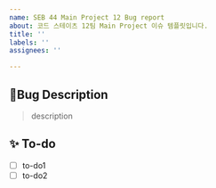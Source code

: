 ```yaml
---
name: SEB 44 Main Project 12 Bug report
about: 코드 스테이츠 12팀 Main Project 이슈 템플릿입니다.
title: ''
labels: ''
assignees: ''

---
```


## 📌Bug Description
<!-- 해당 이슈에 대한 설명을 적어주세요! -->
> description
## ✨ To-do
<!-- 해당 이슈를 위해 해결해야 할 문제에 대해 적어주세요! -->
- [ ] to-do1
- [ ] to-do2
